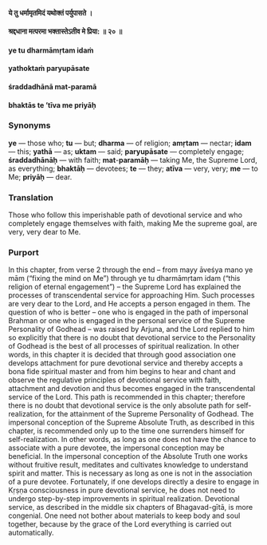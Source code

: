 #### ये तु धर्मामृतमिदं यथोक्तं पर्युपासते ।
#### श्रद्दधाना मत्परमा भक्तास्तेऽतीव मे प्रिया: ॥ २० ॥

#### ye tu dharmāmṛtam idaṁ
#### yathoktaṁ paryupāsate
#### śraddadhānā mat-paramā
#### bhaktās te ’tīva me priyāḥ

### Synonyms

**ye** — those who; **tu** — but; **dharma** — of religion; **amṛtam** — nectar; **idam** — this; **yathā** — as; **uktam** — said; **paryupāsate** — completely engage; **śraddadhānāḥ** — with faith; **mat**-**paramāḥ** — taking Me, the Supreme Lord, as everything; **bhaktāḥ** — devotees; **te** — they; **atīva** — very, very; **me** — to Me; **priyāḥ** — dear.

### Translation

Those who follow this imperishable path of devotional service and who completely engage themselves with faith, making Me the supreme goal, are very, very dear to Me.

### Purport

In this chapter, from verse 2 through the end – from mayy āveśya mano ye mām (“fixing the mind on Me”) through ye tu dharmāmṛtam idam (“this religion of eternal engagement”) – the Supreme Lord has explained the processes of transcendental service for approaching Him. Such processes are very dear to the Lord, and He accepts a person engaged in them. The question of who is better – one who is engaged in the path of impersonal Brahman or one who is engaged in the personal service of the Supreme Personality of Godhead – was raised by Arjuna, and the Lord replied to him so explicitly that there is no doubt that devotional service to the Personality of Godhead is the best of all processes of spiritual realization. In other words, in this chapter it is decided that through good association one develops attachment for pure devotional service and thereby accepts a bona fide spiritual master and from him begins to hear and chant and observe the regulative principles of devotional service with faith, attachment and devotion and thus becomes engaged in the transcendental service of the Lord. This path is recommended in this chapter; therefore there is no doubt that devotional service is the only absolute path for self-realization, for the attainment of the Supreme Personality of Godhead. The impersonal conception of the Supreme Absolute Truth, as described in this chapter, is recommended only up to the time one surrenders himself for self-realization. In other words, as long as one does not have the chance to associate with a pure devotee, the impersonal conception may be beneficial. In the impersonal conception of the Absolute Truth one works without fruitive result, meditates and cultivates knowledge to understand spirit and matter. This is necessary as long as one is not in the association of a pure devotee. Fortunately, if one develops directly a desire to engage in Kṛṣṇa consciousness in pure devotional service, he does not need to undergo step-by-step improvements in spiritual realization. Devotional service, as described in the middle six chapters of Bhagavad-gītā, is more congenial. One need not bother about materials to keep body and soul together, because by the grace of the Lord everything is carried out automatically.